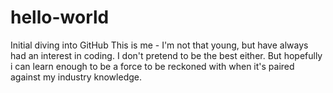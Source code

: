 # hello-world
Initial diving into GitHub
This is me - I'm not that young, but have always had an interest in coding. I don't pretend to be the best either. But hopefully i can learn enough to be a force to be reckoned with when it's paired against my industry knowledge.
